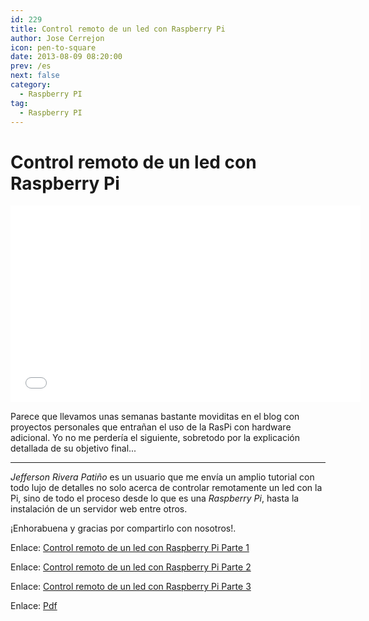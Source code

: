 ```yaml
---
id: 229
title: Control remoto de un led con Raspberry Pi
author: Jose Cerrejon
icon: pen-to-square
date: 2013-08-09 08:20:00
prev: /es
next: false
category:
  - Raspberry PI
tag:
  - Raspberry PI
---
```


# Control remoto de un led con Raspberry Pi

<iframe width="560" height="315" src="//www.youtube.com/embed/8-Dc-YJLIqc" frameborder="0" allowfullscreen></iframe>

Parece que llevamos unas semanas bastante moviditas en el blog con proyectos personales que entrañan el uso de la RasPi con hardware adicional. Yo no me perdería el siguiente, sobretodo por la explicación detallada de su objetivo final...

- - -
*Jefferson Rivera Patiño* es un usuario que me envía un amplio tutorial con todo lujo de detalles no solo acerca de controlar remotamente un led con la Pi, sino de todo el proceso desde lo que es una *Raspberry Pi*, hasta la instalación de un servidor web entre otros.

¡Enhorabuena y gracias por compartirlo con nosotros!.

Enlace: [Control remoto de un led con Raspberry Pi Parte 1](http://riverajefer.blogspot.com.es/2013/06/control-remoto-de-un-led-con-raspberry.html)

Enlace: [Control remoto de un led con Raspberry Pi Parte 2](http://riverajefer.blogspot.com.es/2013/07/control-remoto-de-un-led-con-raspberry.html)

Enlace: [Control remoto de un led con Raspberry Pi Parte 3](http://riverajefer.blogspot.com.es/2013/08/control-remoto-de-un-led-con-raspberry.html)

Enlace: [Pdf](http://jeffersonrivera.com/pi/Proyecto_raspberry_pi.pdf)